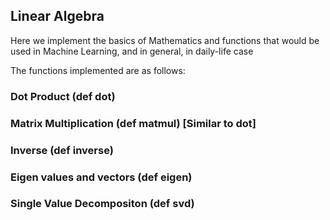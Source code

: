 ## Linear Algebra
Here we implement the basics of Mathematics and functions that would be used in Machine Learning, and in general, in daily-life case

The functions implemented are as follows:
### Dot Product (def dot)
### Matrix Multiplication (def matmul) [Similar to dot]
### Inverse (def inverse)
### Eigen values and vectors (def eigen)
### Single Value Decompositon (def svd)


